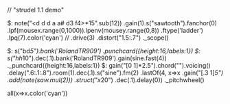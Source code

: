 // "strudel 1.1 demo"

$: note("<d d d a a# d3 f4>*15".sub(12))
  .gain(1).s("sawtooth").fanchor(0)
  .lpf(mousex.range(0,1000)).lpenv(mousey.range(0,8))
  .ftype('ladder')
  .lpq(7).color('cyan')
  // .drive(3)
  .distort("1.5:.7")
  ._scope()

$: s("bd*5").bank('RolandTR909')
._punchcard({height:16,labels:1})
$_: s("hh*10").dec(.1).bank('RolandTR909').gain(sine.fast(4))
._punchcard({height:16,labels:1})
$: gain("[0 1]*2.5").chord("<Dm9 Gm9>").voicing()
  .delay(".6:.1:.8").room(1).dec(.1).s("sine").fm(2)
  .lastOf(4, x=>x
    .gain("[.3 1]*5")
    .add(note(saw.mul(2)))
    .struct("x*20")
    .dec(.1).delay(0))
._pitchwheel()

all(x=>x.color('cyan'))
















